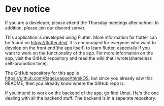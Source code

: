 # Dev notice

If you are a developer, please attend the Thursday meetings after school. In addition, please join our discord server.

This application is developed using Flutter. More information for flutter can be found on <https://flutter.dev/>. It is encouraged for everyone who want to develop on the front end(the app itself) to learn flutter, especially if you want to work on the functionality of the app. For more information on the app, visit the GitHub repository and read the wiki that I wrote(shameless self-promotion time).

The GitHub repository for this app is <https://github.com/RageLeague/thirskOS>, but since you already saw this README, then you already know where the GitHub repo is.

If you intend to work on the backend of the app, go find Umut. He's the one dealing with all the backend stuff. The backend is in a seperate repository.
